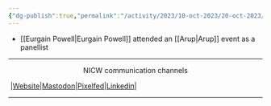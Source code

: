 ```yaml
---
{"dg-publish":true,"permalink":"/activity/2023/10-oct-2023/20-oct-2023/"}
---
```


- [[Eurgain Powell\|Eurgain Powell]] attended an [[Arup\|Arup]] event as a panellist
***
<p style="text-align: center;">NICW communication channels</p>

󠁧 |[Website](https://nationalinfrastructurecommission.wales)|[Mastodon](https://toot.wales/@NICW)|[Pixelfed](https://pix.toot.wales/NICW)|[Linkedin](https://www.linkedin.com/company/26268509/)|
***
